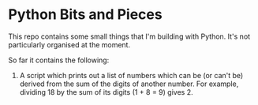 # Python Bits and Pieces

This repo contains some small things that I'm building with Python. It's not particularly organised at the moment.

So far it contains the following:

1. A script which prints out a list of numbers which can be (or can't be) derived from the sum of the digits of another number. For example, dividing 18 by the sum of its digits (1 + 8 = 9) gives 2.
